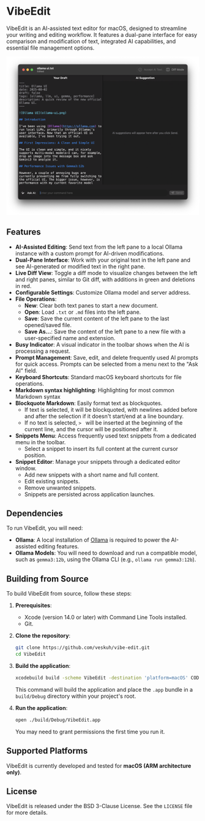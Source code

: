 # VibeEdit

VibeEdit is an AI-assisted text editor for macOS, designed to streamline your writing and editing workflow. It features a dual-pane interface for easy comparison and modification of text, integrated AI capabilities, and essential file management options.

![](assets/vibe-edit.png)

## Features

*   **AI-Assisted Editing**: Send text from the left pane to a local Ollama instance with a custom prompt for AI-driven modifications.
*   **Dual-Pane Interface**: Work with your original text in the left pane and see AI-generated or modified text in the right pane.
*   **Live Diff View**: Toggle a diff mode to visualize changes between the left and right panes, similar to Git diff, with additions in green and deletions in red.
*   **Configurable Settings**: Customize Ollama model and server address.
*   **File Operations**:
    *   **New**: Clear both text panes to start a new document.
    *   **Open**: Load `.txt` or `.md` files into the left pane.
    *   **Save**: Save the current content of the left pane to the last opened/saved file.
    *   **Save As...**: Save the content of the left pane to a new file with a user-specified name and extension.
*   **Busy Indicator**: A visual indicator in the toolbar shows when the AI is processing a request.
*   **Prompt Management**: Save, edit, and delete frequently used AI prompts for quick access. Prompts can be selected from a menu next to the "Ask AI" field.
*   **Keyboard Shortcuts**: Standard macOS keyboard shortcuts for file operations.
*   **Markdown syntax highlighting**: Highlighting for most common Markdown syntax
*   **Blockquote Markdown**: Easily format text as blockquotes.
    *   If text is selected, it will be blockquoted, with newlines added before and after the selection if it doesn't start/end at a line boundary.
    *   If no text is selected, `> ` will be inserted at the beginning of the current line, and the cursor will be positioned after it.
*   **Snippets Menu**: Access frequently used text snippets from a dedicated menu in the toolbar.
    *   Select a snippet to insert its full content at the current cursor position.
*   **Snippet Editor**: Manage your snippets through a dedicated editor window.
    *   Add new snippets with a short name and full content.
    *   Edit existing snippets.
    *   Remove unwanted snippets.
    *   Snippets are persisted across application launches.

## Dependencies

To run VibeEdit, you will need:

*   **Ollama**: A local installation of [Ollama](https://ollama.ai/) is required to power the AI-assisted editing features.
*   **Ollama Models**: You will need to download and run a compatible model, such as `gemma3:12b`, using the Ollama CLI (e.g., `ollama run gemma3:12b`).

## Building from Source

To build VibeEdit from source, follow these steps:

1.  **Prerequisites**:
    *   Xcode (version 14.0 or later) with Command Line Tools installed.
    *   Git.

2.  **Clone the repository**:
    ```bash
    git clone https://github.com/veskuh/vibe-edit.git
    cd VibeEdit
    ```

3.  **Build the application**:
    ```bash
    xcodebuild build -scheme VibeEdit -destination 'platform=macOS' CODE_SIGN_IDENTITY="" CODE_SIGNING_REQUIRED=NO BUILD_DIR="$(PWD)/build"
    ```
    This command will build the application and place the `.app` bundle in a `build/Debug` directory within your project's root.

4.  **Run the application**:
    ```bash
    open ./build/Debug/VibeEdit.app
    ```
    You may need to grant permissions the first time you run it.

## Supported Platforms

VibeEdit is currently developed and tested for **macOS (ARM architecture only)**.

## License

VibeEdit is released under the BSD 3-Clause License. See the `LICENSE` file for more details.